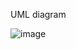 UML diagram

![image](https://github.com/user-attachments/assets/7e53814c-69b5-40a3-a34f-ea2f6ad79e3a)
